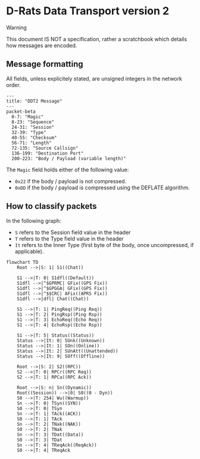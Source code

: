 # D-Rats Data Transport version 2

> [!WARNING]
> This document IS NOT a specification, rather a scratchbook which details how messages are encoded.

## Message formatting

All fields, unless explicitely stated, are unsigned integers in the network order.

```mermaid
---
title: "DDT2 Message"
---
packet-beta
  0-7: "Magic"
  8-23: "Sequence"
  24-31: "Session"
  32-39: "Type"
  40-55: "Checksum"
  56-71: "Length"
  72-135: "Source Callsign"
  136-199: "Destination Port"
  200-223: "Body / Payload (variable length)"
```

The `Magic` field holds either of the following value:
  * `0x22` if the body / payload is not compressed.
  * `0xDD` if the body / payload is compressed using the DEFLATE algorithm.

## How to classify packets

In the following graph:
  * `S` refers to the Session field value in the header
  * `T` refers to the Type field value in the header
  * `It` refers to the Inner Type (first byte of the body, once uncompressed, if applicable).

```mermaid
flowchart TD
    Root -->|S: 1| S1((Chat))

    S1 -->|T: 0| S1dfl((Default))
    S1dfl -->|^$GPRMC| GFix((GPS Fix))
    S1dfl -->|^$GPGGA| GFix((GPS Fix))
    S1dfl -->|^$$CRC| AFix((APRS Fix))
    S1dfl -->|dfl| Chat((Chat))

    S1 -->|T: 1| PingReq((Ping Req))
    S1 -->|T: 2| PingRsp((Ping Rsp))
    S1 -->|T: 3| EchoReq((Echo Req))
    S1 -->|T: 4| EchoRsp((Echo Rsp))

    S1 -->|T: 5| Status((Status))
    Status -->|It: 0| SUnk((Unknown))
    Status -->|It: 1| SOn((Online))
    Status -->|It: 2| SUnAtt((Unattended))
    Status -->|It: 9| SOff((Offline))

    Root -->|S: 2| S2((RPC))
    S2 -->|T: 0| RPCr((RPC Req))
    S2 -->|T: 1| RPCa((RPC Ack))

    Root -->|S: n| Sn((Dynamic))
    Root((Session)) -->|0| S0((0 - Dyn))
    S0 -->|T: 254| Wu((Warmup))
    Sn -->|T: 0| TSyn((SYN))
    S0 -->|T: 0| TSyn
    Sn -->|T: 1| TAck((ACK))
    S0 -->|T: 1| TAck
    Sn -->|T: 2| TNak((NAK))
    S0 -->|T: 2| TNak
    Sn -->|T: 3| TDat((Data))
    S0 -->|T: 3| TDat
    Sn -->|T: 4| TReqAck((ReqAck))
    S0 -->|T: 4| TReqAck
```

